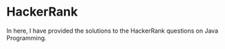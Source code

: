 # HackerRank
In here, I have provided the solutions to the HackerRank questions on Java Programming.
